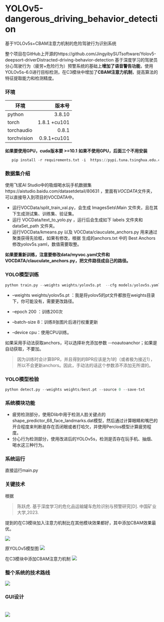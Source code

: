 # YOLOv5-dangerous_driving_behavior_detection
基于YOLOv5s+CBAM注意力机制的危险驾驶行为识别系统

整个项目在GitHub上开源的https://github.com/JingyibySUTsoftware/Yolov5-deepsort-driverDistracted-driving-behavior-detection 基于深度学习的驾驶员分心驾驶行为（疲劳+危险行为）预警系统的基础上**增加了语音警告功能**，使用YOLOv5s-6.0进行目标检测，在C3模块中增加了**CBAM注意力机制**，提高算法的特征提取能力和检测精度。


### 环境
| 环境        |       版本号 |
| ----------- | -----------: |
| python      |       3.8.10 |
| torch       | 1.8.1 +cu101 |
| torchaudio  |        0.8.1 |
| torchvision |  0.9.1+cu101 |
**如果要使用GPU，cuda版本要 >=10.1**
**如果不使用GPU，后面三个不用安装**

```python
   pip install -r requirements.txt -i  https://pypi.tuna.tsinghua.edu.cn/simple
```
### 数据集介绍
使用飞浆AI Studio中的吸烟喝水玩手机数据集https://aistudio.baidu.com/datasetdetail/80631 ，里面有*VOCDATA*文件夹，可以直接导入到项目的VOCDATA中。

- 运行VOCData/split_train_val.py，会生成 ImagesSets\Main 文件夹，且在其下生成测试集、训练集、验证集。
- 运行 VOCData/text_to_yolo.py ，运行后会生成如下 labels 文件夹和 dataSet_path 文件夹。
- 运行VOCData/kmeans.py 以及 VOCData/clauculate_anchors.py 用来通过聚类获得先验框，如果有修改，根据 生成的anchors.txt 中的 Best Anchors 修改yolov5s.yaml，数值需要取整。

**如果要重新训练，注意要修改data/myvoc.yaml文件和VOCDATA/clauculate_anchors.py，把文件路径成自己的路径。**
### YOLO模型训练

```python
python train.py --weights weights/yolov5s.pt  --cfg models/yolov5s.yaml  --data data/myvoc.yaml --epoch 200 --batch-size 8 --img 640   --device cpu
```
- –weights weights/yolov5s.pt ：我是将yolov5的pt文件都放在weights目录下，你可能没有，需要更改路径。

- –epoch 200 ：训练200次

- –batch-size 8：训练8张图片后进行权重更新

- –device cpu：使用CPU训练。

如果采用手动法获取anchors，可以选择补充添加参数 --noautoanchor；如果是自动获取，不要加。
> 因为训练时会计算BPR，并且得到的BPR应该是为1的（或者极为接近1），所以不会更新anchors。因此，手动法的话这个参数添不添加无所谓的。

### YOLO模型检验
```python
python detect.py --weights weights/best.pt --source 0 --save-txt
```
### 系统模块功能
- 疲劳检测部分，使用Dlib中用于检测人脸关键点的shape_predictor_68_face_landmarks.dat模型，然后通过计算眼睛和嘴巴的开合程度来判断是存在否闭眼或者打哈欠，并使用Perclos模型计算疲劳程度。
- 分心行为检测部分，使用改进后的YOLOv5s，检测是否存在玩手机、抽烟、喝水这三种行为。

### 系统运行
直接运行main.py
### 关键技术
根据
> 陈跃虎. 基于深度学习的危化品运输罐车危险识别与预警研究[D]. 中国矿业大学,2023. 

提到的在C3模块加入注意力机制比在其他模块效果都好，其中添加CBAM效果最优。

[![](https://img2.imgtp.com/2024/05/21/D5lbEkY1.png)](https://img2.imgtp.com/2024/05/21/D5lbEkY1.png)

原YOLOv5模型图
[![](https://img2.imgtp.com/2024/05/21/k4MDL9Am.png)](http://https://img2.imgtp.com/2024/05/21/k4MDL9Am.png)

在C3模块中添加CBAM注意力机制
[![](https://img2.imgtp.com/2024/05/21/y14zduFP.png)](https://img2.imgtp.com/2024/05/21/y14zduFP.png)

### 整个系统的技术路线
[![](https://img2.imgtp.com/2024/05/21/Aibw3Ssr.png)](https://img2.imgtp.com/2024/05/21/Aibw3Ssr.png)
### GUI设计
[![](https://img2.imgtp.com/2024/05/21/85DGyHcp.png)](https://img2.imgtp.com/2024/05/21/85DGyHcp.png)
==========